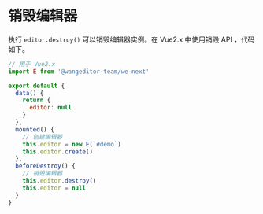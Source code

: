 # 销毁编辑器

执行 `editor.destroy()` 可以销毁编辑器实例。在 Vue2.x 中使用销毁 API ，代码如下。

```js
// 用于 Vue2.x
import E from '@wangeditor-team/we-next'

export default {
  data() {
    return {
      editor: null
    }
  },
  mounted() {
    // 创建编辑器
    this.editor = new E(`#demo`)
    this.editor.create()
  },
  beforeDestroy() {
    // 销毁编辑器
    this.editor.destroy()
    this.editor = null
  }
}
```
